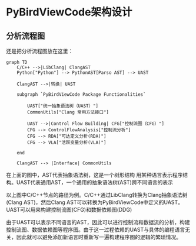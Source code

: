 PyBirdViewCode架构设计
=====================

## 分析流程图

还是把分析流程图放在这里：


```mermaid
graph TD
    C/C++ -->|LibClang| ClangAST
    Python["Python"] --> PythonAST[Parso AST] --> UAST
    
    ClangAST -->|转换| UAST

    subgraph `PyBirdViewCode Package Functionalities`

        UAST["统一抽象语法树（UAST）"]
        CommonUtils["Clang 常用方法接口"]
        
        UAST -->|Control Flow Building| CFG["控制流图（CFG）"]
        CFG --> ControlFlowAnalysis["控制流分析"] 
        CFG --> RDA["可达定义分析(RDA)"]
        CFG --> VLA["活跃变量分析(VLA)"]
    
    end

    ClangAST --> |Interface| CommonUtils
```

在上面的图中，AST代表抽象语法树，这是一个树形结构
用某种语言表示程序结构。UAST代表通用AST，一个通用的抽象语法树(AST)跨不同语言的表示

以上图中C/C++节点的路径为例。C/C++通过LibClang转换为Clang抽象语法树(Clang AST)，然后Clang AST可以转换为PyBirdViewCode中定义的UAST。UAST可以用来构建控制流图(CFG)和数据依赖图(DDG)

由于UAST可以表示不同语言的AST，因此可以进行控制流和数据流的分析，构建控制流图、数据依赖图等程序图。由于这一过程依赖的UAST与具体的编程语言无关，因此就可以避免添加新语言时重新写一遍构建程序图的逻辑的繁琐情况。
